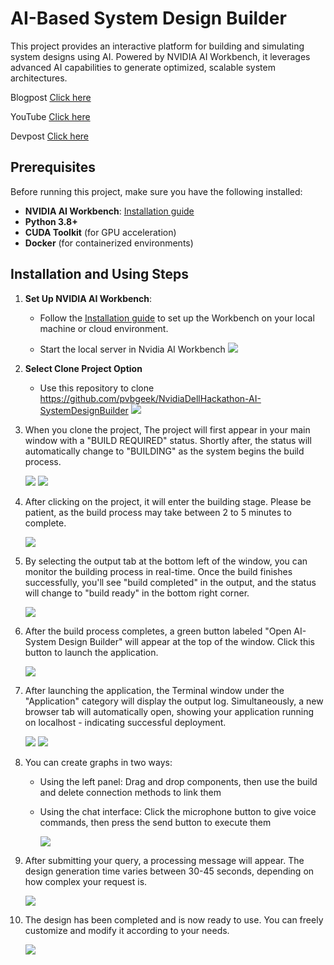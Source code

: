 # AI-Based System Design Builder

This project provides an interactive platform for building and simulating system designs using AI. Powered by NVIDIA AI Workbench, it leverages advanced AI capabilities to generate optimized, scalable system architectures. 

Blogpost [Click here](https://atharva-weginwar.github.io/devpost.html)

YouTube [Click here](https://www.youtube.com/watch?v=taDNjlxNME4&t=1s)

Devpost [Click here](https://devpost.com/software/ai-based-system-design-simulator)

## Prerequisites

Before running this project, make sure you have the following installed:

- **NVIDIA AI Workbench**: [Installation guide](https://docs.nvidia.com/ai-workbench/user-guide/latest/installation/overview.html)
- **Python 3.8+**
- **CUDA Toolkit** (for GPU acceleration)
- **Docker** (for containerized environments)


## Installation and Using Steps

1. **Set Up NVIDIA AI Workbench**:
    - Follow the [Installation guide](https://docs.nvidia.com/ai-workbench/user-guide/latest/installation/overview.html) to set up the Workbench on your local machine or cloud environment.
    
    - Start the local server in Nvidia AI Workbench
    ![](img/image.png)
   
2. **Select Clone Project Option**

    - Use this repository to clone https://github.com/pvbgeek/NvidiaDellHackathon-AI-SystemDesignBuilder
      ![](images/Step2.jpeg)

3. When you clone the project, The project will first appear in your main window with a "BUILD REQUIRED" status. Shortly after, the status will automatically change to "BUILDING" as the 
   system begins the build process.
   
    ![](images/Step3(2).jpeg)
    ![](images/Step3(1).jpeg)

4. After clicking on the project, it will enter the building stage. Please be patient, as the build process may take between 2 to 5 minutes to complete.
   
     ![](images/step4.jpeg)

5. By selecting the output tab at the bottom left of the window, you can monitor the building process in real-time. Once the build finishes successfully, you'll see "build completed" in 
   the output, and the status will change to "build ready" in the bottom right corner.
   
     ![](images/Step5.jpeg)
   

6. After the build process completes, a green button labeled "Open AI-System Design Builder" will appear at the top of the window. Click this button to launch the application.
   
     ![](images/step6.jpeg)
     
7. After launching the application, the Terminal window under the "Application" category will display the output log. Simultaneously, a new browser tab will automatically open, showing 
   your application running on localhost - indicating successful deployment.
   
     ![](images/step7(1).jpeg)
     ![](images/step7(2).jpeg)
      
8. You can create graphs in two ways:
   
   - Using the left panel: Drag and drop components, then use the build and delete connection methods to link them
   - Using the chat interface: Click the microphone button to give voice commands, then press the send button to execute them
     
     ![](images/step8.jpeg)
     
9. After submitting your query, a processing message will appear. The design generation time varies between 30-45 seconds, depending on how complex your request is.
    
     ![](images/step9.jpeg)
      
10. The design has been completed and is now ready to use. You can freely customize and modify it according to your needs.
    
      ![](images/step10.jpeg)

